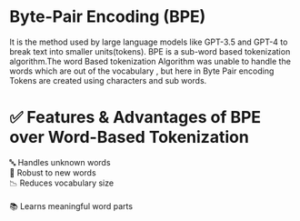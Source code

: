 # Byte-Pair Encoding (BPE)
It is the method used by large language models like GPT-3.5 and GPT-4 to break text into smaller units(tokens).
BPE is a sub-word based tokenization algorithm.The word Based tokenization Algorithm was unable to handle the words which are out of the vocabulary , but here in Byte Pair encoding Tokens are created using characters and sub words.

# ✅ Features & Advantages of BPE over Word-Based Tokenization
🔤 Handles unknown words<br>
💬 Robust to new words	<br>
📉 Reduces vocabulary size<br>	
📚 Learns meaningful word parts<br>

